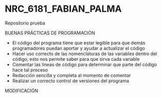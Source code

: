 # NRC_6181_FABIAN_PALMA
Repositorio prueba

BUENAS PRÁCTICAS DE PROGRAMACIÓN
- El código del programa tiene que estar legible para que demás programadores puedan aportar y ayudar a actualizar el código
- Hacer uso correcto de las nomenclaturas de las variables dentro del código, esto nos permite saber para que sirva cada variable
- Comentar las líneas de código para determinar que parte del código hace tal proceso
- Redacción sencilla y completa al momento de comentar 
- Realizar un correcto control de versiones del programa

MODIFICACIÓN

